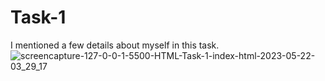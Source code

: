 # Task-1
I mentioned a few details about myself in this task.
![screencapture-127-0-0-1-5500-HTML-Task-1-index-html-2023-05-22-03_29_17](https://github.com/omertuncwho/Patika/assets/44731889/a0f772c9-a5c5-47e3-95b4-ed092b0c1d2c)
